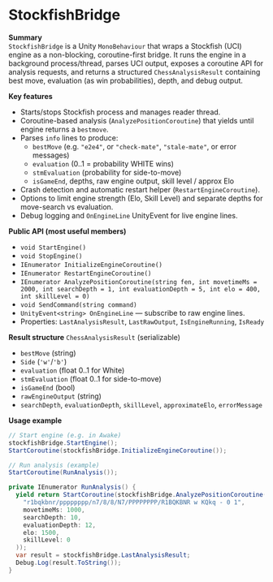 # StockfishBridge

**Summary**  
`StockfishBridge` is a Unity `MonoBehaviour` that wraps a Stockfish (UCI) engine as a non-blocking, coroutine-first bridge. It runs the engine in a background process/thread, parses UCI output, exposes a coroutine API for analysis requests, and returns a structured `ChessAnalysisResult` containing best move, evaluation (as win probabilities), depth, and debug output.

**Key features**
- Starts/stops Stockfish process and manages reader thread.
- Coroutine-based analysis (`AnalyzePositionCoroutine`) that yields until engine returns a `bestmove`.
- Parses `info` lines to produce:
  - `bestMove` (e.g. `"e2e4"`, or `"check-mate"`, `"stale-mate"`, or error messages)
  - `evaluation` (0..1 = probability WHITE wins)
  - `stmEvaluation` (probability for side-to-move)
  - `isGameEnd`, depths, raw engine output, skill level / approx Elo
- Crash detection and automatic restart helper (`RestartEngineCoroutine`).
- Options to limit engine strength (Elo, Skill Level) and separate depths for move-search vs evaluation.
- Debug logging and `OnEngineLine` UnityEvent for live engine lines.

**Public API (most useful members)**
- `void StartEngine()`
- `void StopEngine()`
- `IEnumerator InitializeEngineCoroutine()`
- `IEnumerator RestartEngineCoroutine()`
- `IEnumerator AnalyzePositionCoroutine(string fen, int movetimeMs = 2000, int searchDepth = 1, int evaluationDepth = 5, int elo = 400, int skillLevel = 0)`
- `void SendCommand(string command)`
- `UnityEvent<string> OnEngineLine` — subscribe to raw engine lines.
- Properties: `LastAnalysisResult`, `LastRawOutput`, `IsEngineRunning`, `IsReady`

**Result structure**
`ChessAnalysisResult` (serializable)
- `bestMove` (string)
- `Side` (`'w'`/`'b'`)
- `evaluation` (float 0..1 for White)
- `stmEvaluation` (float 0..1 for side-to-move)
- `isGameEnd` (bool)
- `rawEngineOutput` (string)
- `searchDepth`, `evaluationDepth`, `skillLevel`, `approximateElo`, `errorMessage`

**Usage example**
```csharp
// Start engine (e.g. in Awake)
stockfishBridge.StartEngine();
StartCoroutine(stockfishBridge.InitializeEngineCoroutine());

// Run analysis (example)
StartCoroutine(RunAnalysis());

private IEnumerator RunAnalysis() {
  yield return StartCoroutine(stockfishBridge.AnalyzePositionCoroutine(
    "r1bqkbnr/pppppppp/n7/8/8/N7/PPPPPPPP/R1BQKBNR w KQkq - 0 1",
    movetimeMs: 1000,
    searchDepth: 10,
    evaluationDepth: 12,
    elo: 1500,
    skillLevel: 0
  ));
  var result = stockfishBridge.LastAnalysisResult;
  Debug.Log(result.ToString());
}
